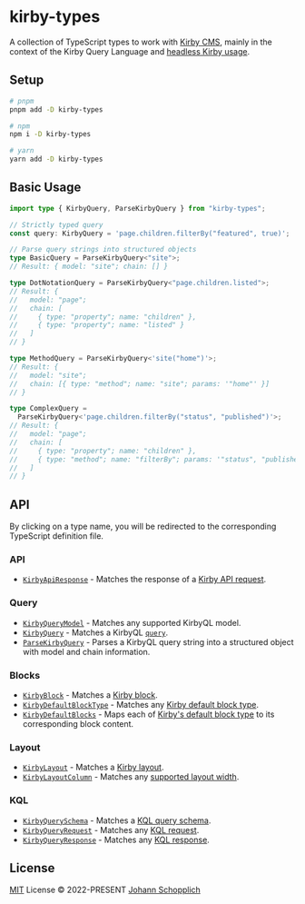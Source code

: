 # kirby-types

A collection of TypeScript types to work with [Kirby CMS](https://getkirby.com), mainly in the context of the Kirby Query Language and [headless Kirby usage](https://github.com/johannschopplich/kirby-headless).

## Setup

```bash
# pnpm
pnpm add -D kirby-types

# npm
npm i -D kirby-types

# yarn
yarn add -D kirby-types
```

## Basic Usage

```ts
import type { KirbyQuery, ParseKirbyQuery } from "kirby-types";

// Strictly typed query
const query: KirbyQuery = 'page.children.filterBy("featured", true)';

// Parse query strings into structured objects
type BasicQuery = ParseKirbyQuery<"site">;
// Result: { model: "site"; chain: [] }

type DotNotationQuery = ParseKirbyQuery<"page.children.listed">;
// Result: {
//   model: "page";
//   chain: [
//     { type: "property"; name: "children" },
//     { type: "property"; name: "listed" }
//   ]
// }

type MethodQuery = ParseKirbyQuery<'site("home")'>;
// Result: {
//   model: "site";
//   chain: [{ type: "method"; name: "site"; params: '"home"' }]
// }

type ComplexQuery =
  ParseKirbyQuery<'page.children.filterBy("status", "published")'>;
// Result: {
//   model: "page";
//   chain: [
//     { type: "property"; name: "children" },
//     { type: "method"; name: "filterBy"; params: '"status", "published"' }
//   ]
// }
```

## API

By clicking on a type name, you will be redirected to the corresponding TypeScript definition file.

### API

- [`KirbyApiResponse`](./src/api.d.ts) - Matches the response of a [Kirby API request](https://getkirby.com/docs/reference/api).

### Query

- [`KirbyQueryModel`](./src/query.d.ts) - Matches any supported KirbyQL model.
- [`KirbyQuery`](./src/query.d.ts) - Matches a KirbyQL [`query`](https://getkirby.com/docs/guide/blueprints/query-language).
- [`ParseKirbyQuery`](./src/query.d.ts) - Parses a KirbyQL query string into a structured object with model and chain information.

### Blocks

- [`KirbyBlock`](./src/blocks.d.ts) - Matches a [Kirby block](https://getkirby.com/docs/guide/page-builder).
- [`KirbyDefaultBlockType`](./src/blocks.d.ts) - Matches any [Kirby default block type](https://getkirby.com/docs/reference/panel/blocks).
- [`KirbyDefaultBlocks`](./src/blocks.d.ts) - Maps each of [Kirby's default block type](https://getkirby.com/docs/reference/panel/blocks) to its corresponding block content.

### Layout

- [`KirbyLayout`](./src/layout.d.ts) - Matches a [Kirby layout](https://getkirby.com/docs/reference/panel/fields/layout).
- [`KirbyLayoutColumn`](./src/layout.d.ts) - Matches any [supported layout width](https://getkirby.com/docs/reference/panel/fields/layout#defining-your-own-layouts__available-widths).

### KQL

- [`KirbyQuerySchema`](./src/kql.d.ts) - Matches a [KQL query schema](https://github.com/getkirby/kql).
- [`KirbyQueryRequest`](./src/kql.d.ts) - Matches any [KQL request](https://github.com/getkirby/kql).
- [`KirbyQueryResponse`](./src/kql.d.ts) - Matches any [KQL response](https://github.com/getkirby/kql).

## License

[MIT](./LICENSE) License © 2022-PRESENT [Johann Schopplich](https://github.com/johannschopplich)
